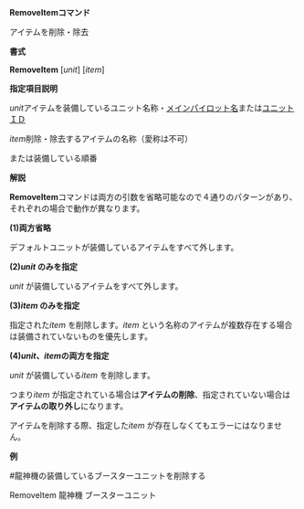 **RemoveItemコマンド**

アイテムを削除・除去

**書式**

**RemoveItem** [*unit*] [*item*]

**指定項目説明**

*unit*アイテムを装備しているユニット名称・[メインパイロット名](メインパイロット名.md)または[ユニットＩＤ](ユニットＩＤ.md)

*item*削除・除去するアイテムの名称（愛称は不可）

または装備している順番

**解説**

**RemoveItem**コマンドは両方の引数を省略可能なので４通りのパターンがあり、それぞれの場合で動作が異なります。

**(1)両方省略**

デフォルトユニットが装備しているアイテムをすべて外します。

**(2)*unit* のみを指定**

*unit* が装備しているアイテムをすべて外します。

**(3)*item* のみを指定**

指定された*item* を削除します。*item* という名称のアイテムが複数存在する場合は装備されていないものを優先します。

**(4)*unit*、*item*の両方を指定**

*unit* が装備している*item* を削除します。

つまり*item* が指定されている場合は**アイテムの削除**、指定されていない場合は**アイテムの取り外し**になります。

アイテムを削除する際、指定した*item* が存在しなくてもエラーにはなりません。

**例**

#龍神機の装備しているブースターユニットを削除する

RemoveItem 龍神機 ブースターユニット
